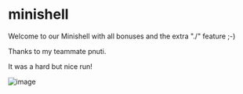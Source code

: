# minishell

Welcome to our Minishell with all bonuses and the extra "./" feature ;-)

Thanks to my teammate pnuti.

It was a hard but nice run!

![image](https://user-images.githubusercontent.com/83426352/148680065-8a0013d4-b1b0-4c56-b02b-efe239149c19.png)
